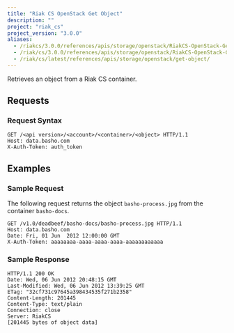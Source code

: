 ```yaml
---
title: "Riak CS OpenStack Get Object"
description: ""
project: "riak_cs"
project_version: "3.0.0"
aliases:
  - /riakcs/3.0.0/references/apis/storage/openstack/RiakCS-OpenStack-Get-Object
  - /riak/cs/3.0.0/references/apis/storage/openstack/RiakCS-OpenStack-Get-Object
  - /riak/cs/latest/references/apis/storage/openstack/get-object/
---
```


Retrieves an object from a Riak CS container.

## Requests

### Request Syntax

```http
GET /<api version>/<account>/<container>/<object> HTTP/1.1
Host: data.basho.com
X-Auth-Token: auth_token
```

## Examples

### Sample Request

The following request returns the object `basho-process.jpg` from the container `basho-docs`.

```http
GET /v1.0/deadbeef/basho-docs/basho-process.jpg HTTP/1.1
Host: data.basho.com
Date: Fri, 01 Jun  2012 12:00:00 GMT
X-Auth-Token: aaaaaaaa-aaaa-aaaa-aaaa-aaaaaaaaaaaa
```

### Sample Response

```http
HTTP/1.1 200 OK
Date: Wed, 06 Jun 2012 20:48:15 GMT
Last-Modified: Wed, 06 Jun 2012 13:39:25 GMT
ETag: "32cf731c97645a398434535f271b2358"
Content-Length: 201445
Content-Type: text/plain
Connection: close
Server: RiakCS
[201445 bytes of object data]
```
